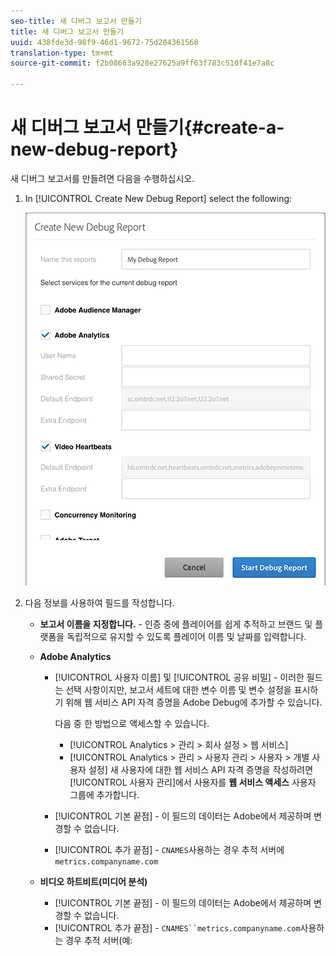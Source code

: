 ```yaml
---
seo-title: 새 디버그 보고서 만들기
title: 새 디버그 보고서 만들기
uuid: 438fde3d-98f9-46d1-9672-75d204361568
translation-type: tm+mt
source-git-commit: f2b08663a928e27625a9ff63f783c510f41e7a8c

---
```



# 새 디버그 보고서 만들기{#create-a-new-debug-report}

새 디버그 보고서를 만들려면 다음을 수행하십시오.

1. In [!UICONTROL Create New Debug Report] select the following:

   ![](assets/create-new-debug-report.png)

1. 다음 정보를 사용하여 필드를 작성합니다.

   * **보고서 이름을 지정합니다.** - 인증 중에 플레이어를 쉽게 추적하고 브랜드 및 플랫폼을 독립적으로 유지할 수 있도록 플레이어 이름 및 날짜를 입력합니다.
   * **Adobe Analytics**

      * [!UICONTROL 사용자 이름] 및 [!UICONTROL 공유 비밀] - 이러한 필드는 선택 사항이지만, 보고서 세트에 대한 변수 이름 및 변수 설정을 표시하기 위해 웹 서비스 API 자격 증명을 Adobe Debug에 추가할 수 있습니다.

         다음 중 한 방법으로 액세스할 수 있습니다.

         * [!UICONTROL Analytics &gt; 관리 &gt; 회사 설정 &gt; 웹 서비스]
         * [!UICONTROL Analytics &gt; 관리 &gt; 사용자 관리 &gt; 사용자 &gt; 개별 사용자 설정] 새 사용자에 대한 웹 서비스 API 자격 증명을 작성하려면 [!UICONTROL 사용자 관리]에서 사용자를 **웹 서비스 액세스** 사용자 그룹에 추가합니다.
      * [!UICONTROL 기본 끝점] - 이 필드의 데이터는 Adobe에서 제공하며 변경할 수 없습니다.
      * [!UICONTROL 추가 끝점] - `CNAMES`사용하는 경우 추적 서버에 `metrics.companyname.com`
   * **비디오 하트비트(미디어 분석)**

      * [!UICONTROL 기본 끝점] - 이 필드의 데이터는 Adobe에서 제공하며 변경할 수 없습니다.
      * [!UICONTROL 추가 끝점] - `CNAMES``metrics.companyname.com`사용하는 경우 추적 서버(예:



